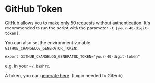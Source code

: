 # GitHub Token

GitHub allows you to make only 50 requests without authentication.
It's recommended to run the script with the parameter ``-t [your-40-digit-token]``.

You can also set the environment variable ``GITHUB_CHANGELOG_GENERATOR_TOKEN``:

``export GITHUB_CHANGELOG_GENERATOR_TOKEN="your-40-digit-token"``

e.g. in your ``~/.bashrc``.

A token, you can [generate here][1]. (Login needed to GitHub)


[1]: https://github.com/settings/tokens/new?description=BugBuster%20Changelog%20Generator%20token
